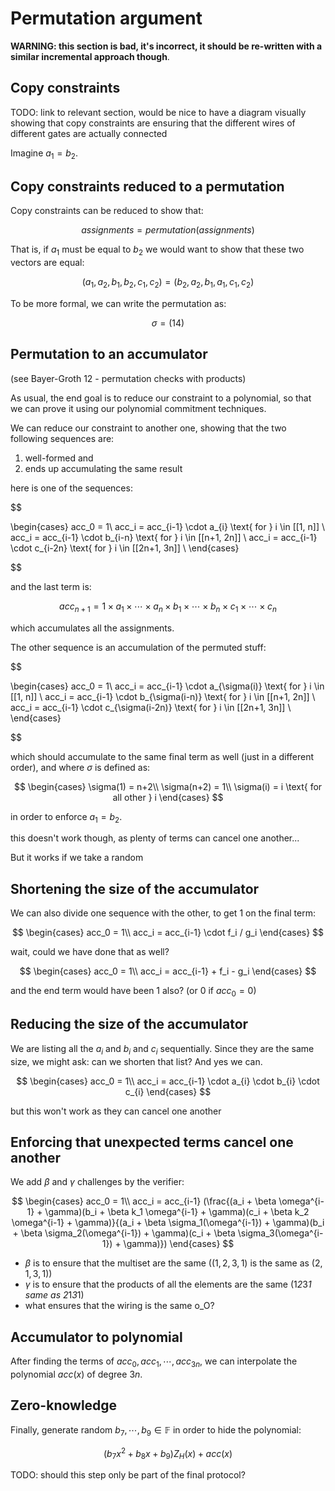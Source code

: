 # Permutation argument

**WARNING: this section is bad, it's incorrect, it should be re-written with a similar incremental approach though**.

## Copy constraints

TODO: link to relevant section, would be nice to have a diagram visually showing that copy constraints are ensuring that the different wires of different gates are actually connected

Imagine $a_1 = b_2$.

## Copy constraints reduced to a permutation

Copy constraints can be reduced to show that:

$$ assignments = permutation(assignments) $$

That is, if $a_1$ must be equal to $b_2$ we would want to show that these two vectors are equal:

$$ (a_1, a_2, b_1, b_2, c_1, c_2) = (b_2, a_2, b_1, a_1, c_1, c_2) $$

To be more formal, we can write the permutation as:

$$ \sigma = (1 4) $$

## Permutation to an accumulator

(see Bayer-Groth 12 - permutation checks with products)

As usual, the end goal is to reduce our constraint to a polynomial, so that we can prove it using our polynomial commitment techniques.

We can reduce our constraint to another one, showing that the two following sequences are:

1. well-formed and 
2. ends up accumulating the same result

here is one of the sequences: 

$$

\begin{cases}
acc_0 = 1\\
acc_i = acc_{i-1} \cdot a_{i} \text{ for } i \in [[1, n]] \\
acc_i = acc_{i-1} \cdot b_{i-n} \text{ for } i \in [[n+1, 2n]] \\
acc_i = acc_{i-1} \cdot c_{i-2n} \text{ for } i \in [[2n+1, 3n]] \\
\end{cases}

$$

and the last term is: 

$$ acc_{n+1} = 1 \times a_1 \times \cdots \times a_n \times b_1 \times \cdots \times b_n \times c_1 \times \cdots \times c_n$$

which accumulates all the assignments.

The other sequence is an accumulation of the permuted stuff:

$$

\begin{cases}
acc_0 = 1\\
acc_i = acc_{i-1} \cdot a_{\sigma(i)} \text{ for } i \in [[1, n]] \\
acc_i = acc_{i-1} \cdot b_{\sigma(i-n)} \text{ for } i \in [[n+1, 2n]] \\
acc_i = acc_{i-1} \cdot c_{\sigma(i-2n)} \text{ for } i \in [[2n+1, 3n]] \\
\end{cases}

$$


which should accumulate to the same final term as well (just in a different order), and where $\sigma$ is defined as:

$$
\begin{cases}
\sigma(1) = n+2\\
\sigma(n+2) = 1\\
\sigma(i) = i \text{ for all other } i
\end{cases}
$$

in order to enforce $a_1 = b_2$.

this doesn't work though, as plenty of terms can cancel one another...

But it works if we take a random 


## Shortening the size of the accumulator

We can also divide one sequence with the other, to get 1 on the final term:

$$
\begin{cases}
acc_0 = 1\\
acc_i = acc_{i-1} \cdot f_i / g_i
\end{cases}
$$

wait, could we have done that as well?

$$
\begin{cases}
acc_0 = 1\\
acc_i = acc_{i-1} + f_i - g_i
\end{cases}
$$

and the end term would have been 1 also? (or $0$ if $acc_0 = 0$)

## Reducing the size of the accumulator

We are listing all the $a_i$ and $b_i$ and $c_i$ sequentially. Since they are the same size, we might ask: can we shorten that list?
And yes we can.

$$
\begin{cases}
acc_0 = 1\\
acc_i = acc_{i-1} \cdot a_{i} \cdot b_{i} \cdot c_{i}
\end{cases}
$$

but this won't work as they can cancel one another

## Enforcing that unexpected terms cancel one another

We add $\beta$ and $\gamma$ challenges by the verifier:

$$ 
\begin{cases}
acc_0 = 1\\
acc_i = acc_{i-1} (\frac{(a_i + \beta \omega^{i-1} + \gamma)(b_i + \beta k_1 \omega^{i-1} + \gamma)(c_i + \beta k_2 \omega^{i-1} + \gamma)}{(a_i + \beta \sigma_1(\omega^{i-1}) + \gamma)(b_i + \beta \sigma_2(\omega^{i-1}) + \gamma)(c_i + \beta \sigma_3(\omega^{i-1}) + \gamma)})
\end{cases}
$$

- $\beta$ is to ensure that the multiset are the same ($(1, 2, 3, 1)$ is the same as $(2, 1, 3, 1)$)
- $\gamma$ is to ensure that the products of all the elements are the same (1*2*3*1 same as 2*1*3*1)
- what ensures that the wiring is the same o_O?

## Accumulator to polynomial

After finding the terms of $acc_0, acc_1, \cdots, acc_{3n}$, we can interpolate the polynomial $acc(x)$ of degree $3n$.


## Zero-knowledge

Finally, generate random $b_7, \cdots, b_9 \in \mathbb{F}$ in order to hide the polynomial:

$$ (b_7 x^2 + b_8 x + b_9) Z_H(x) + acc(x) $$

TODO: should this step only be part of the final protocol?
